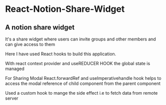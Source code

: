 # React-Notion-Share-Widget
<h2>A notion share widget</h2>
<p>It's  a share widget where users can invite groups and other members and can give access to them</p>
<p> Here I have used React hooks to build this application. </p>
<p>With react context provider and useREDUCER HOOK the global state is managed</p>
<p>For Sharing Modal React.forwardRef and useImperativehandle hook helps to access the modal reference of child component from the parent component </p>
<p>Used a custom hook to mange the side effect i.e to fetch data from remote server </p>
